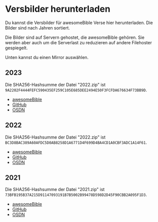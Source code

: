 # Versbilder herunterladen
Du kannst die Versbilder für awesomeBible Verse hier herunterladen. Die Bilder sind nach Jahren sortiert.

Die Bilder sind auf Servern gehostet, die awesomeBible gehören. Sie werden aber auch um die Serverlast zu reduzieren auf andere Filehoster gespiegelt.

Unten kannst du einen Mirror auswählen.
## 2023
Die SHA256-Hashsumme der Datei "2022.zip" ist `9A2202F4444FEFC590435EF259C105E685DEE2494E50F3FCFDA676634F73BB9D`.

- [awesomeBible](https://verse.awesomebible.de/releases/2023.zip)
- [GitHub](https://github.com/awesomebible/verse/releases/download/img-2023/2023.zip)
- [OSDN](https://osdn.net/projects/awesomebible-verse/downloads/78253/2023.zip/)

## 2022
Die SHA256-Hashsumme der Datei "2022.zip" ist `BC3D8BAC389A60AFDC5D0AB8258D1A6771D4F699D4BA4CD1A0CBF3ADC1A14F61`.

- [awesomeBible](https://verse.awesomebible.de/releases/2022.zip)
- [GitHub](https://github.com/awesomebible/verse/releases/download/img-2022/2022.zip)
- [OSDN](https://osdn.net/projects/awesomebible-verse/downloads/76604/2022.zip/)

## 2021
Die SHA256-Hashsumme der Datei "2021.zip" ist `73BFB195B37A215D91147093191B7B5002B99478D598D2D45F90CBB2A095F1D3`.

- [awesomeBible](https://verse.awesomebible.de/releases/2021.zip)
- [GitHub](https://github.com/awesomebible/verse/releases/download/img-2021/2021.zip)
- [OSDN](https://osdn.net/projects/awesomebible-verse/downloads/76603/2021.zip/)